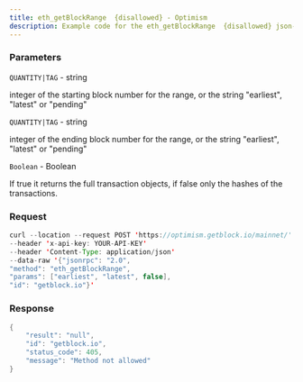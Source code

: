 ```yaml
---
title: eth_getBlockRange  {disallowed} - Optimism
description: Example code for the eth_getBlockRange  {disallowed} json-rpc method. Сomplete guide on how to use eth_getBlockRange  {disallowed} json-rpc in GetBlock.io Web3 documentation.
---
```


### Parameters


`QUANTITY|TAG` - string

integer of the starting block number for the range, or the string
"earliest", "latest" or "pending"

`QUANTITY|TAG` - string

integer of the ending block number for the range, or the string
"earliest", "latest" or "pending"

`Boolean` - Boolean

If true it returns the full transaction objects, if false only the
hashes of the transactions.

### Request

``` java
curl --location --request POST 'https://optimism.getblock.io/mainnet/' 
--header 'x-api-key: YOUR-API-KEY' 
--header 'Content-Type: application/json' 
--data-raw '{"jsonrpc": "2.0",
"method": "eth_getBlockRange",
"params": ["earliest", "latest", false],
"id": "getblock.io"}'
```

###  Response

``` java
{
    "result": "null",
    "id": "getblock.io",
    "status_code": 405,
    "message": "Method not allowed"
}
```

